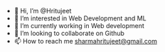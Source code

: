 - 👋 Hi, I’m @Hritujeet
- 👀 I’m interested in Web Development and ML
- 🌱 I’m currently working in Web development
- 💞️ I’m looking to collaborate on Github
- 📫 How to reach me sharmahritujeet@gmail.com

<!---
Hritujeet/Hritujeet is a ✨ special ✨ repository because its `README.md` (this file) appears on your GitHub profile.
You can click the Preview link to take a look at your changes.
--->
